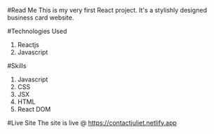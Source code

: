 #Read Me
This is my very first React project. It's a stylishly designed business card website.

#Technologies Used
1. Reactjs
2. Javascript

#Skills
1. Javascript
2. CSS
3. JSX
4. HTML
5. React DOM

#Live Site
The site is live @ https://contactjuliet.netlify.app